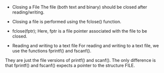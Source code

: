 * Closing a File
The file (both text and binary) should be closed after reading/writing.


* Closing a file is performed using the fclose() function.

- fclose(fptr);
Here, fptr is a file pointer associated with the file to be closed.

* Reading and writing to a text file
For reading and writing to a text file, we use the functions fprintf() and fscanf().

They are just the file versions of printf() and scanf(). The only difference is that fprintf() and fscanf() expects a pointer to the structure FILE.